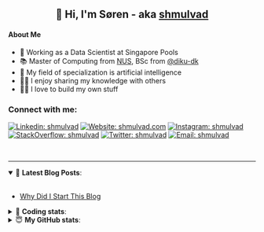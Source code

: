 <h2 align="center">
	👋 Hi, I'm Søren - aka <a href="https://shmulvad.com">shmulvad</a>
</h2>

#### About Me
- 🤖 Working as a Data Scientist at Singapore Pools
- 📚 Master of Computing from [NUS], BSc from [@diku-dk]
- 🧠 My field of specialization is artificial intelligence
- 👨‍🏫 I enjoy sharing my knowledge with others
- 👨‍💻 I love to build my own stuff

### Connect with me:

[![Linkedin: shmulvad](https://img.shields.io/badge/shmulvad-blue?style=flat&logo=Linkedin&logoColor=white)][linkedin]
[![Website: shmulvad.com](https://img.shields.io/badge/shmulvad.com-47CCCC?&style=flat&logo=Google-Chrome&logoColor=white)][website]
[![Instagram: shmulvad](https://img.shields.io/badge/-@shmulvad-purple?style=flat&logo=Instagram&logoColor=white)][instagram]
[![StackOverflow: shmulvad](https://img.shields.io/badge/shmulvad-FE7A16?style=flat&logo=stack-overflow&logoColor=white)][stackOverflow]
[![Twitter: shmulvad](https://img.shields.io/badge/@shmulvad-1ca0f1?style=flat&logo=twitter&logoColor=white)][twitter]
[![Email: shmulvad](https://img.shields.io/badge/shmulvad-D14836?style=flat&logo=gmail&logoColor=white)][mail]

<br />

---

<details open>
 <summary>📕 <b>Latest Blog Posts</b>: </summary>

<br>

<!-- BLOG-POST-LIST:START -->
- [Why Did I Start This Blog](https://shmulvad.com/blog/why-did-start-this-blog)
<!-- BLOG-POST-LIST:END -->

</details>

<!-- --- -->

<details>
 <summary>🤖 <b>Coding stats</b>: </summary>

<br>

NOTE: Doesn't track coding at work or work done in environments such as Jupyter Notebooks.

<!--START_SECTION:waka-->
**I'm a Night 🦉** 

```text
🌞 Morning    102 commits    ██░░░░░░░░░░░░░░░░░░░░░░░   9.89% 
🌆 Daytime    372 commits    █████████░░░░░░░░░░░░░░░░   36.08% 
🌃 Evening    381 commits    █████████░░░░░░░░░░░░░░░░   36.95% 
🌙 Night      176 commits    ████░░░░░░░░░░░░░░░░░░░░░   17.07%

```


📊 **This Week I Spent My Time On** 

```text
💬 Programming Languages: 
Python                   2 hrs 20 mins       █████████████░░░░░░░░░░░░   51.53% 
HTML                     1 hr 12 mins        ██████░░░░░░░░░░░░░░░░░░░   26.62% 
Other                    45 mins             ████░░░░░░░░░░░░░░░░░░░░░   16.9% 
Text                     7 mins              ░░░░░░░░░░░░░░░░░░░░░░░░░   2.8% 
JSON                     2 mins              ░░░░░░░░░░░░░░░░░░░░░░░░░   0.98%

🔥 Editors: 
VS Code                  3 hrs 14 mins       ██████████████████░░░░░░░   71.6% 
Zsh                      44 mins             ████░░░░░░░░░░░░░░░░░░░░░   16.27% 
Sublime Text             33 mins             ███░░░░░░░░░░░░░░░░░░░░░░   12.13%

🐱‍💻 Projects: 
django-wedding-website   2 hrs 59 mins       ████████████████░░░░░░░░░   66.06% 
Unknown Project          22 mins             ██░░░░░░░░░░░░░░░░░░░░░░░   8.17% 
search_string            19 mins             █░░░░░░░░░░░░░░░░░░░░░░░░   7.19% 
nlp                      16 mins             █░░░░░░░░░░░░░░░░░░░░░░░░   6.24% 
Terminal                 10 mins             █░░░░░░░░░░░░░░░░░░░░░░░░   3.97%

```


 Last Updated on 23/03/2022 18:48:13 UTC
<!--END_SECTION:waka-->

</details>

<!-- --- -->

<details>
 <summary>😇 <b>My GitHub stats</b>: </summary>

<br>

<img align="left" alt="shmulvad's Github Stats" src="https://github-readme-stats.vercel.app/api?username=shmulvad&show_icons=true&hide_border=true" />

</details>



[website]: https://shmulvad.com
[twitter]: https://twitter.com/shmulvad
[linkedin]: https://linkedin.com/in/shmulvad
[instagram]: https://instagram.com/shmulvad
[stackOverflow]: https://stackoverflow.com/users/9248793/shmulvad
[mail]: mailto:shmulvad@gmail.com
[@diku-dk]: https://github.com/diku-dk
[github]: https://github.com/shmulvad
[NUS]: https://www.nus.edu.sg
